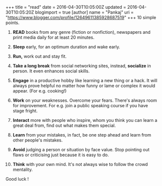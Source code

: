 +++
title = "read"
date = 2016-04-30T10:05:00Z
updated = 2016-04-30T10:05:20Z
blogimport = true 
[author]
	name = "Pankaj"
	uri = "https://www.blogger.com/profile/12649611385928687519"
+++
 10 simple points.   
  
1. **READ** books from any genre (fiction or nonfiction), newspapers and print media daily for at least 20 minutes.   
  
2. **Sleep** early, for an optimum duration and wake early.   
  
3. **Run,** work out and stay fit.   
  
4. **Take a long break** from social networking sites, instead, **socialize** in person. It even enhances social skills.   
  
5. **Engage** in a productive hobby like learning a new thing or a hack. It will always prove helpful no matter how funny or lame or complex it would appear. (For e.g. cooking!)  
  
6. **Work** on your weaknesses. Overcome your fears. There's always room for improvement. For e.g. join a public speaking course if you have stage fright.   
  
7. **Interact** more with people who inspire, whom you think you can learn a great deal from, find out what makes them special.   
  
8. **Learn** from your mistakes, in fact, be one step ahead and learn from other people's mistakes.   
  
9. **Avoid** judging a person or situation by face value. Stop pointing out flaws or criticising just because it is easy to do.   
  
10. **Think** with your own mind. It's not always wise to follow the crowd mentality.  
  
Good luck ! 